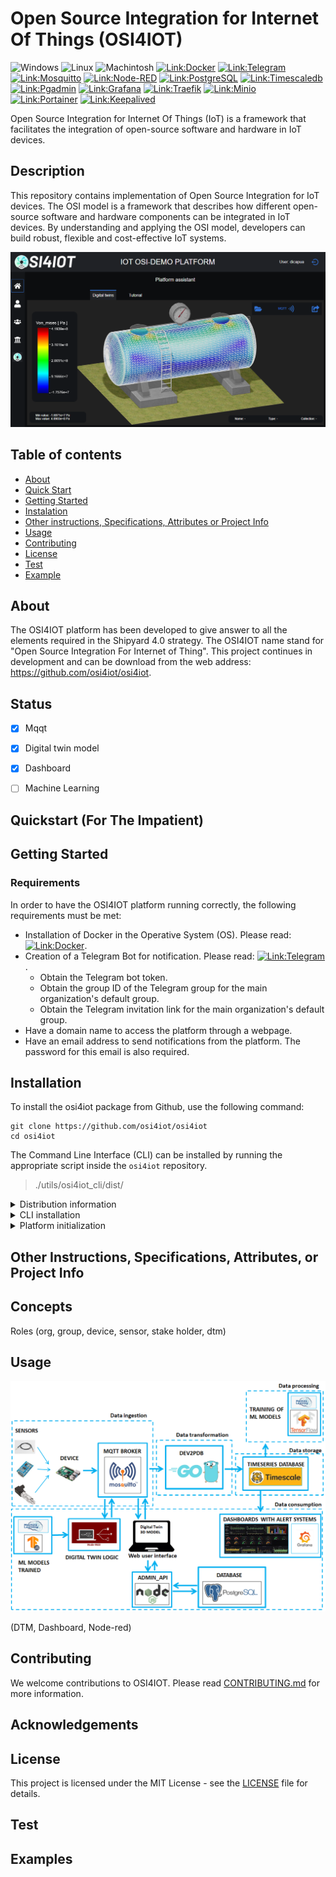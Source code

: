 # Open Source Integration for Internet Of Things (OSI4IOT)

![Windows](https://img.shields.io/badge/Windows-gray?style=flat&logo=windows)
![Linux](https://img.shields.io/badge/Linux-gray?style=flat&logo=linux)
![Machintosh](https://img.shields.io/badge/Machintosh-gray?style=flat&logo=Machintosh)
[![Link:Docker](https://img.shields.io/badge/Docker-gray?style=flat&logo=docker&link=https://www.docker.com/)](https://www.docker.com/)
[![Link:Telegram](https://img.shields.io/badge/Telegram-gray?style=flat&logo=telegram&link=https://web.telegram.org/k/)](https://web.telegram.org/k/)
[![Link:Mosquitto](https://img.shields.io/badge/Mosquitto-gray?style=flat-square&logo=Mosquitto&logoColor=blue&link=https://github.com/eclipse/mosquitto)](https://github.com/eclipse/mosquitto)
[![Link:Node-RED](https://img.shields.io/badge/Node--RED-gray?style=flat-square&logo=node-red&logoColor=blue&link=https://github.com/node-red/node-red)](https://github.com/node-red/node-red)
[![Link:PostgreSQL](https://img.shields.io/badge/PostgreSQL-gray?style=flat-square&logo=PostgreSQL&logoColor=blue&link=https://www.postgresql.org/)](https://www.postgresql.org/)
[![Link:Timescaledb](https://img.shields.io/badge/Timescaledb-gray?style=flat-square&logo=Timescaledb&logoColor=blue&link=https://www.timescale.com/)](https://www.timescale.com/)
[![Link:Pgadmin](https://img.shields.io/badge/Pgadmin-gray?style=flat-square&logo=Pgadmin&logoColor=blue&link=https://www.pgadmin.org/)](https://www.pgadmin.org/)
[![Link:Grafana](https://img.shields.io/badge/Grafana-gray?style=flat-square&logo=Grafana&logoColor=blue&link=https://grafana.com/)](https://grafana.com/)
[![Link:Traefik](https://img.shields.io/badge/Traefik-gray?style=flat-square&logo=Traefik&logoColor=blue&link=https://doc.traefik.io/traefik/)](https://doc.traefik.io/traefik/)
[![Link:Minio](https://img.shields.io/badge/Minio-gray?style=flat-square&logo=Minio&logoColor=blue&link=https://min.io/)](https://min.io/)
[![Link:Portainer](https://img.shields.io/badge/Portainer-gray?style=flat-square&logo=Portainer&logoColor=blue&link=https://www.portainer.io/)](https://www.portainer.io/)
[![Link:Keepalived](https://img.shields.io/badge/Keepalived-gray?style=flat&logo=Keepalived&link=https://github.com/acassen/keepalived)](https://github.com/acassen/keepalived)

<!-- ![img:frontpage_dataflow](./docs/img/frontpage_dataflow.png) -->

Open Source Integration for Internet Of Things (IoT) is a framework that facilitates the integration of open-source software and hardware in IoT devices.

## Description

This repository contains implementation of Open Source Integration for IoT devices. The OSI model is a framework that describes how different open-source software and hardware components can be integrated in IoT devices. By understanding and applying the OSI model, developers can build robust, flexible and cost-effective IoT systems.

![img:description_tank](./docs/img/description_tank.png)

## Table of contents
- [About](#about)
- [Quick Start](#quick_start)
- [Getting Started](#getting_started)
- [Instalation](#instalation)
- [Other instructions, Specifications, Attributes or Project Info](#other_instructions,_Specifications,_Attributes,_or_Project_Info)
- [Usage](#usage)
- [Contributing](#contributing)
- [License](#license)
- [Test](#test)
- [Example](#example)
## About
The OSI4IOT platform has been developed to give answer to all the elements required in the Shipyard 4.0 strategy. The OSI4IOT name stand for "Open Source Integration For Internet of Thing". This project continues in development and can be download from the web address: https://github.com/osi4iot/osi4iot.

## Status


- [x] Mqqt 
- [x] Digital twin model
- [x] Dashboard
- [ ] Machine Learning 


## Quickstart (For The Impatient)

## Getting Started



### Requirements

In order to have the OSI4IOT platform running correctly, the following requirements must be met:
-	Installation of Docker in the Operative System (OS). Please read: [![Link:Docker](https://img.shields.io/badge/Docker-Manual-blue?style=flat&logo=GitBook&logoColor=blue&link=LINK)](./docs/docker.md).
-	Creation of a Telegram Bot for notification. Please read: [![Link:Telegram](https://img.shields.io/badge/Telegram-Manual-blue?style=flat&logo=GitBook&logoColor=blue&link=LINK)](./docs/telegram.md).
    -	Obtain the Telegram bot token.
    -	Obtain the group ID of the Telegram group for the main organization's default group.
    -	Obtain the Telegram invitation link for the main organization's default group.
-	Have a domain name to access the platform through a webpage.
-	Have an email address to send notifications from the platform. The password for this email is also required.

## Installation

To install the osi4iot package from Github, use the following command:
```
git clone https://github.com/osi4iot/osi4iot
cd osi4iot
```

The Command Line Interface (CLI) can be installed by running the appropriate script inside the `osi4iot` repository.

>./utils/osi4iot_cli/dist/

<details>
<summary>Distribution information</summary>
<p>

![img:installation_distGitHub](./docs/img/installation_distGitHub.png)


The folders for installation found in the subfolder indicate the type of operative system and architecture. The following table contains a summary:

| **Operative System** | **Architecture** | **Installer Folder** |
| -------------------- | ---------------- | -------------------- |
| **Windows**          | AMD (x64)        | win_x64              |
| **Linux**            | AMD (x64)        | linux_x64            |
| **Linux**            | ARM (arm64)      | linux_arm64          |
| **Mac**              | AMD (x64)        | linux_x64            |

The ARM architecture in Linux is specially build for low consuming microprocessors such as Raspberry Pi or similar. These types of microprocessors are very common in the building of any IOT infrastructure.

</p>
</details>

<details>
<summary>CLI installation</summary>
<p>



To proceed with the installation, download the appropriate installer for your system and run it in the terminal. For example, on a UNIX-based system such as Linux ARM, you can use the following command:

    mkdir <my project>  // Example: mkdir iot_fiber4yard
    cd <myproject>      // Example: cd iot_fiber4yard

Download the appropriate installer for your system.

In this case, if you are using a Linux ARM 64-bit system, you can download the linux_arm64 installer from https://raw.githubusercontent.com/osi4iot/osi4iot/master/utils/osi4iot_cli/dist/linux_arm64/osi4iot_installer_linux_arm64.sh or by using the following command:

    curl -o osi4iot_installer_linux_arm64.sh https://raw.githubusercontent.com/osi4iot/osi4iot/master/utils/osi4iot_cli/dist/linux_arm64/osi4iot_installer_linux_arm64.sh 

And execute the installer

    bash osi4iot_installer_linux_arm64.sh

</p>
</details>

<details>
<summary>Platform initialization</summary>
<p>

If the Platform CLI has been correctly installed, then initialize the platform by typing

    osi4iot

A message prompt similar to this should appear:

    ************************************************
    **   WELCOME TO OSI4IOT PLATFORM CLI v1.1.0  **
    ************************************************

    ? Select the place of deployment of the platform: (Use arrow keys)
    > Local deployment
    On-premise cluster deployment
    AWS cluster deployment

<details>
<summary> Local Deployment </summary> 
<p>

Select the local deployment option. The following options will be available

    ************************************************
    **   WELCOME TO OSI4IOT PLATFORM CLI v1.1.0  **
    ************************************************

    ? Select the place of deployment of the platform: Local deployment

    Init platform
    Run platform
    Clear screen
    List organizations
    Create organization
    Update organization
    Remove organization
    Recover nodered instances
    List nodes
    Add nodes
    Remove node
    Update domain certs
    Platform status
    Stop platform
    Delete platform
    Exit

To initialize the platform for first time, use

    Init platform

Several fields will be then prompt to be input. If enter pressed, the option between parenthesis will be inserted instead.

    ************************************************
    **   WELCOME TO OSI4IOT PLATFORM CLI v1.1.0  **
    ************************************************

    ? Select the place of deployment of the platform: Local deployment

    ? Choose one of the following options:  Init platform
    ? Platform name: OSI-DEMO
    ? Domain name: iot_fiber4yards_demo.org
    ? Platform motivational phrase: Open source integration for internet of things
    ? Platform admin first name: admin_f4y
    ? Platform admin last name: demo
    ? Platform admin user name: admin_f4y_demo
    ? Platform admin email: admin_f4y_demo@gmail.com
    ? Platform admin password: **************
    ? Retype platform admin password: **************
    ? Min longitude of the geographical zone of the platform: -10.56884765625
    ? Max longitude of the geographical zone of the platform: 1.42822265625
    ? Min latitude of the geographical zone of the platform: 35.55010533588552
    ? Max latitude of the geographical zone of the platform: 44.134913443750726
    ? Default time zone: Europe/Madrid
    ? Main organization name: My main org
    ? Main organization acronym: MYORG
    ? Main organization address: fake street, fake number
    ? Main organization city: fake city
    ? Main organization zip code: 00000
    ? Main organization state/province: fake province
    ? Main organization country: Spain
    ? Telegram boottoken for main organization default group: 5342540378:AAHrJ4ABFiX54m6uf9RvxHxLRKeo0dGiHA0
    ? Telegram chat id for main organization default group: -694425020
    ? Telegram invitation link for main organization default group: https://t.me/+MgGprvw5SAozODq0
    ? Number of node-red instances in main org: 3
    ? Email account for platform notifications: admin_f4y_demo@gmail.com
    ? Email account password: **************
    ? S3 storage bucket name: osi-demo

The different entries are defined in [![Link:local_deployment](https://img.shields.io/badge/Local_Deployment-Manual-blue?style=flat&logo=GitBook&logoColor=blue&link=LINK)](./docs/local_deployment.md).

Next, select the type of certificate for your domain SSL certification.

    ? Choose the type of domain ssl certs to be used: (Use arrow keys)
    > No certs
    Certs provided by an CA
    Let's encrypt certs and AWS Route 53
    AWS Certificate Manager

A guideline for the SSL certificates is found in [![Link:ssl_certs](https://img.shields.io/badge/SSL_Certs-Manual-blue?style=flat&logo=GitBook&logoColor=blue&link=LINK)](./docs/ssl_certs.md).

</p>
</details>

</p>
</details>

## Other Instructions, Specifications, Attributes, or Project Info
<!-- ### Docker  -->

## Concepts

Roles (org, group, device, sensor, stake holder, dtm)

## Usage

![img:frontpage_dataflow](./docs/img/frontpage_dataflow.png)

(DTM, Dashboard, Node-red)

## Contributing
We welcome contributions to OSI4IOT. Please read [CONTRIBUTING.md](https://github.com/%3Cyour_username%3E/OSI4IOT/blob/master/CONTRIBUTING.md) for more information.

## Acknowledgements

## License
This project is licensed under the MIT License - see the [LICENSE](https://github.com/%3Cyour_username%3E/OSI4IOT/blob/master/LICENSE) file for details.
## Test


## Examples